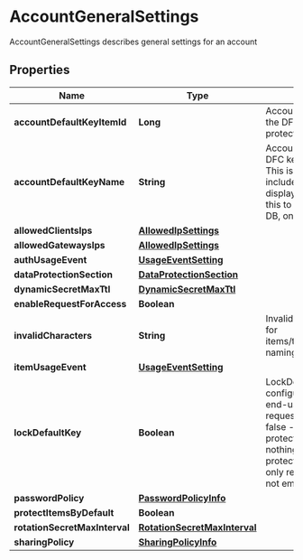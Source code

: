 

# AccountGeneralSettings

AccountGeneralSettings describes general settings for an account

## Properties

Name | Type | Description | Notes
------------ | ------------- | ------------- | -------------
**accountDefaultKeyItemId** | **Long** | AccountDefaultKeyItemID is the item ID of the DFC key item configured as the default protection key |  [optional]
**accountDefaultKeyName** | **String** | AccountDefaultKeyName is the name of the DFC key item configured as the default key This is here simply for the response to include the item name in addition to the display ID so the client can properly show this to the user. It will not be saved to the DB, only the AccountDefaultKeyItemID will. |  [optional]
**allowedClientsIps** | [**AllowedIpSettings**](AllowedIpSettings.md) |  |  [optional]
**allowedGatewaysIps** | [**AllowedIpSettings**](AllowedIpSettings.md) |  |  [optional]
**authUsageEvent** | [**UsageEventSetting**](UsageEventSetting.md) |  |  [optional]
**dataProtectionSection** | [**DataProtectionSection**](DataProtectionSection.md) |  |  [optional]
**dynamicSecretMaxTtl** | [**DynamicSecretMaxTtl**](DynamicSecretMaxTtl.md) |  |  [optional]
**enableRequestForAccess** | **Boolean** |  |  [optional]
**invalidCharacters** | **String** | InvalidCharacters is the invalid characters for items/targets/roles/auths/notifier_forwarder naming convention |  [optional]
**itemUsageEvent** | [**UsageEventSetting**](UsageEventSetting.md) |  |  [optional]
**lockDefaultKey** | **Boolean** | LockDefaultKey determines whether the configured default key can be updated by end-users on a per-request basis true - all requests use the configured default key false - every request can determine its protection key (default) nil - change nothing (every request can determine its protection key (default)) This parameter is only relevant if AccountDefaultKeyItemID is not empty |  [optional]
**passwordPolicy** | [**PasswordPolicyInfo**](PasswordPolicyInfo.md) |  |  [optional]
**protectItemsByDefault** | **Boolean** |  |  [optional]
**rotationSecretMaxInterval** | [**RotationSecretMaxInterval**](RotationSecretMaxInterval.md) |  |  [optional]
**sharingPolicy** | [**SharingPolicyInfo**](SharingPolicyInfo.md) |  |  [optional]



